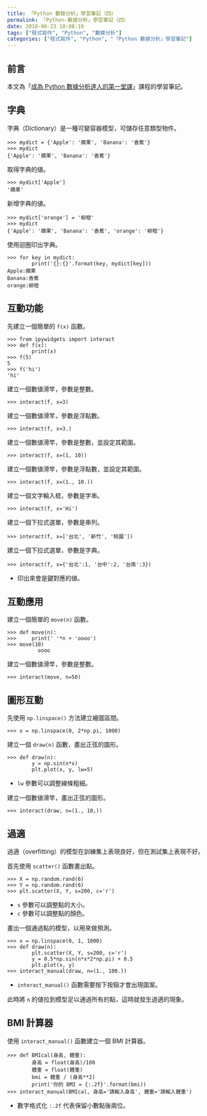 ```yaml
---
title: 「Python 數據分析」學習筆記（四）
permalink: 「Python-數據分析」學習筆記（四）
date: 2018-06-23 18:08:19
tags: ["程式寫作", "Python", "數據分析"]
categories: ["程式寫作", "Python", "「Python 數據分析」學習筆記"]
---
```


## 前言

本文為「[成為 Python 數據分析達人的第一堂課](http://moocs.nccu.edu.tw/)」課程的學習筆記。

## 字典

字典（Dictionary）是一種可變容器模型，可儲存任意類型物件。

```Py
>>> mydict = {'Apple': '蘋果', 'Banana': '香蕉'}
>>> mydict
{'Apple': '蘋果', 'Banana': '香蕉'}
```

取得字典的値。

```Py
>>> mydict['Apple']
'蘋果'
```

新增字典的値。

```Py
>>> mydict['orange'] = '柳橙'
>>> mydict
{'Apple': '蘋果', 'Banana': '香蕉', 'orange': '柳橙'}
```

使用迴圈印出字典。

```Py
>>> for key in mydict:
        print('{}:{}'.format(key, mydict[key]))
Apple:蘋果
Banana:香蕉
orange:柳橙
```

## 互動功能

先建立一個簡單的 `f(x)` 函數。

```Py
>>> from ipywidgets import interact
>>> def f(x):
        print(x)
>>> f(5)
5
>>> f('hi')
'hi'
```

建立一個數値滑竿，參數是整數。

```Py
>>> interact(f, x=3)
```

建立一個數値滑竿，參數是浮點數。

```Py
>>> interact(f, x=3.)
```

建立一個數値滑竿，參數是整數，並設定其範圍。

```Py
>>> interact(f, x=(1, 10))
```

建立一個數値滑竿，參數是浮點數，並設定其範圍。

```Py
>>> interact(f, x=(1., 10.))
```

建立一個文字輸入框，參數是字串。

```Py
>>> interact(f, x='Hi')
```

建立一個下拉式選單，參數是串列。

```Py
>>> interact(f, x=['台北', '新竹', '桃園'])
```

建立一個下拉式選單，參數是字典。

```Py
>>> interact(f, x={'台北':1, '台中':2, '台南':3})
```

- 印出來會是鍵對應的値。

## 互動應用

建立一個簡單的 `move(n)` 函數。

```Py
>>> def move(n):
>>>     print(' '*n + 'oooo')
>>> move(10)
          oooo
```

建立一個數値滑竿，參數是整數。

```Py
>>> interact(move, n=50)
```

## 圖形互動

先使用 `np.linspace()` 方法建立繪圖區間。

```Py
>>> x = np.linspace(0, 2*np.pi, 1000)
```

建立一個 `draw(n)` 函數，畫出正弦的圖形。

```Py
>>> def draw(n):
        y = np.sin(n*x)
        plt.plot(x, y, lw=5)
```

- `lw` 參數可以調整線條粗細。

建立一個數値滑竿，畫出正弦的圖形。

```Py
>>> interact(draw, n=(1., 10,))
```

## 過適

過適（overfitting）的模型在訓練集上表現良好，但在測試集上表現不好。

首先使用 `scatter()` 函數畫出點。

```Py
>>> X = np.random.rand(6)
>>> Y = np.random.rand(6)
>>> plt.scatter(X, Y, s=200, c='r')
```

- `s` 參數可以調整點的大小。
- `c` 參數可以調整點的顏色。

畫出一個通過點的模型，以用來做預測。

```Py
>>> x = np.linspace(0, 1, 1000)
>>> def draw(n):
        plt.scatter(X, Y, s=200, c='r')
        y = 0.5*np.sin(n*x*2*np.pi) + 0.5
        plt.plot(x, y)
>>> interact_manual(draw, n=(1., 100.))
```

- `interact_manual()` 函數需要按下按鈕才會出現圖案。

此時將 `n` 的値拉到模型足以通過所有的點，這時就發生過適的現象。

## BMI 計算器

使用 `interact_manual()` 函數建立一個 BMI 計算器。

```Py
>>> def BMIcal(身高, 體重):
        身高 = float(身高)/100
        體重 = float(體重)
        bmi = 體重 / (身高**2)
        print('你的 BMI = {:.2f}'.format(bmi))
>>> interact_manual(BMIcal, 身高='請輸入身高', 體重='請輸入體重')
```

- 數字格式化 `:.2f` 代表保留小數點後兩位。

